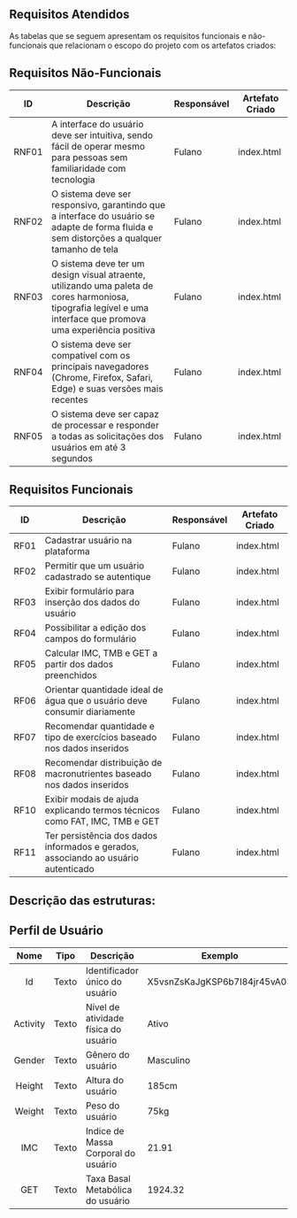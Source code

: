 ## Requisitos Atendidos

As tabelas que se seguem apresentam os requisitos funcionais e não-funcionais que relacionam o escopo do projeto com os artefatos criados:

## Requisitos Não-Funcionais
| ID  | Descrição  | Responsável | Artefato Criado |
| -------- | -------- | -------- | -------- | 
| RNF01  | A interface do usuário deve ser intuitiva, sendo fácil de operar mesmo para pessoas sem familiaridade com tecnologia                                               | Fulano  | index.html |
| RNF02  | O sistema deve ser responsivo, garantindo que a interface do usuário se adapte de forma fluida e sem distorções a qualquer tamanho de tela                         | Fulano  | index.html |
| RNF03  | O sistema deve ter um design visual atraente, utilizando uma paleta de cores harmoniosa, tipografia legível e uma interface que promova uma experiência positiva   | Fulano  | index.html |
| RNF04  | O sistema deve ser compatível com os principais navegadores (Chrome, Firefox, Safari, Edge) e suas versões mais recentes                                           | Fulano  | index.html |
| RNF05  | O sistema deve ser capaz de processar e responder a todas as solicitações dos usuários em até 3 segundos                                                           | Fulano  | index.html |

## Requisitos Funcionais
| ID  | Descrição  | Responsável | Artefato Criado |
| -------- | -------- | -------- | --------------- |
| RF01  | Cadastrar usuário na plataforma                                                      | Fulano  | index.html |
| RF02  | Permitir que um usuário cadastrado se autentique                                     | Fulano  | index.html |
| RF03  | Exibir formulário para inserção dos dados do usuário                                 | Fulano  | index.html |
| RF04  | Possibilitar a edição dos campos do formulário                                       | Fulano  | index.html |
| RF05  | Calcular IMC, TMB e GET a partir dos dados preenchidos                               | Fulano  | index.html |
| RF06  | Orientar quantidade ideal de água que o usuário deve consumir diariamente            | Fulano  | index.html |
| RF07  | Recomendar quantidade e tipo de exercícios baseado nos dados inseridos               | Fulano  | index.html |
| RF08  | Recomendar distribuição de macronutrientes baseado nos dados inseridos               | Fulano  | index.html |
| RF10  | Exibir modais de ajuda explicando termos técnicos como FAT, IMC, TMB e GET           | Fulano  | index.html |
| RF11  | Ter persistência dos dados informados e gerados, associando ao usuário autenticado   | Fulano  | index.html |

## Descrição das estruturas:

## Perfil de Usuário
|  **Nome**      | **Tipo**          | **Descrição**                              | **Exemplo**                  |
|:--------------:|-------------------|--------------------------------------------|------------------------------|
| Id             | Texto             | Identificador único do usuário             | X5vsnZsKaJgKSP6b7I84jr45vA03 |
| Activity       | Texto             | Nível de atividade física do usuário       | Ativo                        |
| Gender         | Texto             | Gênero do usuário                          | Masculino                    |
| Height         | Texto             | Altura do usuário                          | 185cm                        |
| Weight         | Texto             | Peso do usuário                            | 75kg                         |
| IMC            | Texto             | Indice de Massa Corporal do usuário        | 21.91                        |
| GET            | Texto             | Taxa Basal Metabólica do usuário           | 1924.32                      |
